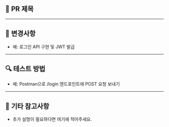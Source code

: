 ## 📌 PR 제목


---

## 📝 변경사항
- 예: 로그인 API 구현 및 JWT 발급

---

## 🔍 테스트 방법
- 예: Postman으로 /login 엔드포인트에 POST 요청 보내기

---

## 💬 기타 참고사항
- 추가 설명이 필요하다면 여기에 적어주세요.